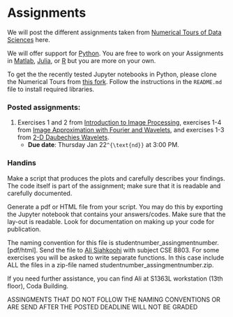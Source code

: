 # Assignments

We will post the different assignments taken from [Numerical Tours of Data Sciences] here.

We will offer support for [Python]. You are free to work on your Assignments in [Matlab], [Julia], or [R] but you are more on your own.

To get the the recently tested Jupyter notebooks in Python, please clone the Numerical Tours from [this fork]. Follow the instructions in the `README.md` file to install required libraries.


### Posted assignments:

1. Exercises 1 and 2 from [Introduction to Image Processing], exercises 1-4 from [Image Approximation with Fourier and Wavelets], and exercises 1-3 from [2-D Daubechies Wavelets]. 
	* **Due date**: Thursday Jan 22``^{\text{nd}}`` at 3:00 PM.

### Handins 

Make a script that produces the plots and carefully describes your findings. The code itself is part of the assignment; make sure that it is readable and carefully documented. 

Generate a pdf or HTML file from your script. You may do this by exporting the Jupyter notebook that contains your answers/codes. Make sure that the lay-out is readable. Look for documentation on making up your code for publication.

The naming convention for this file is studentnumber_assingmentnumber.[pdf/html]. Send the file to [Ali Siahkoohi](mailto:alisk@gatech.edu) with subject CSE 8803. For some exercises you will be asked to write separate functions. In this case include ALL the files in a zip-file named studentnumber_assingmentnumber.zip.

If you need further assistance, you can find Ali at S1363L workstation (13th floor), Coda Building.

ASSINGMENTS THAT DO NOT FOLLOW THE NAMING CONVENTIONS OR ARE SEND AFTER THE POSTED DEADLINE WILL NOT BE GRADED


[Numerical Tours of Data Sciences]:http://www.numerical-tours.com/
[Matlab]:http://www.numerical-tours.com/matlab/
[Python]:http://www.numerical-tours.com/python/
[Julia]:http://www.numerical-tours.com/julia/
[R]:http://www.numerical-tours.com/r/

[this fork]:https://github.com/alisiahkoohi/numerical-tours
[Introduction to Image Processing]:https://nbviewer.jupyter.org/github/gpeyre/numerical-tours/blob/master/python/introduction_3_image.ipynb
[Image Approximation with Fourier and Wavelets]:https://nbviewer.jupyter.org/github/gpeyre/numerical-tours/blob/master/python/introduction_4_fourier_wavelets.ipynb
[2-D Daubechies Wavelets]:https://nbviewer.jupyter.org/github/gpeyre/numerical-tours/blob/master/python/wavelet_4_daubechies2d.ipynb
